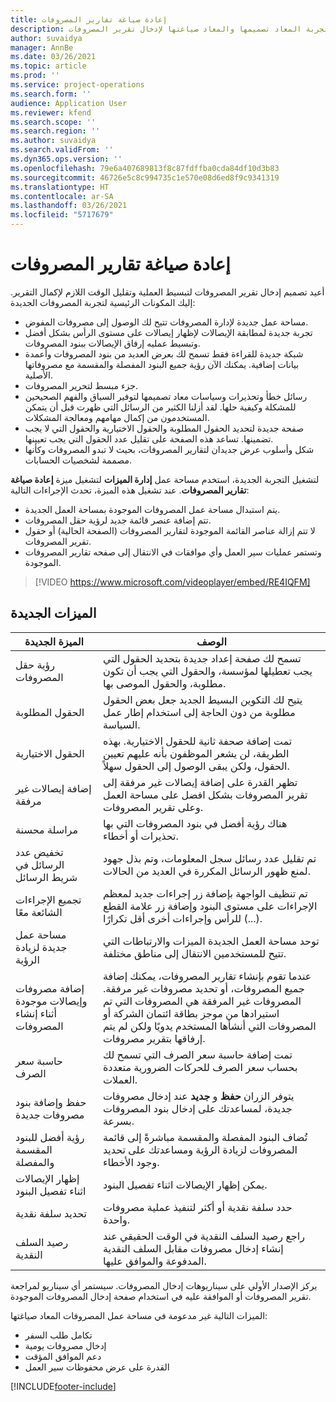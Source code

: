 ```yaml
---
title: إعادة صياغة تقارير المصروفات
description: يشرح هذا الموضوع التجربة المعاد تصميمها والمعاد صياغتها لإدخال تقرير المصروفات.
author: suvaidya
manager: AnnBe
ms.date: 03/26/2021
ms.topic: article
ms.prod: ''
ms.service: project-operations
ms.search.form: ''
audience: Application User
ms.reviewer: kfend
ms.search.scope: ''
ms.search.region: ''
ms.author: suvaidya
ms.search.validFrom: ''
ms.dyn365.ops.version: ''
ms.openlocfilehash: 79e6a407689813f8c87fdffba0cda84df10d3b83
ms.sourcegitcommit: 46726e5c8c994735c1e570e08d6ed8f9c9341319
ms.translationtype: HT
ms.contentlocale: ar-SA
ms.lasthandoff: 03/26/2021
ms.locfileid: "5717679"
---
```

# <a name="expense-reports-reimagined"></a>إعادة صياغة تقارير المصروفات

أعيد تصميم إدخال تقرير المصروفات لتبسيط العملية وتقليل الوقت اللازم لإكمال التقرير. إليك المكونات الرئيسية لتجربة المصروفات الجديدة:

- مساحة عمل جديدة لإدارة المصروفات تتيح لك الوصول إلى مصروفات المفوض.
- تجربة جديدة لمطابقة الإيصالات لإظهار إيصالات على مستوى الرأس بشكل أفضل وتبسيط عمليه إرفاق الإيصالات ببنود المصروفات.
- شبكة جديدة للقراءة فقط تسمح لك بعرض العديد من بنود المصروفات وأعمدة بيانات إضافية. يمكنك الآن رؤية جميع البنود المفصلة والمقسمة مع مصروفاتها الأصلية.
- جزء مبسط لتحرير المصروفات.
- رسائل خطأ وتحذيرات وسياسات معاد تصميمها لتوفير السياق والفهم الصحيحين للمشكلة وكيفية حلها. لقد أزلنا الكثير من الرسائل التي ظهرت قبل أن يتمكن المستخدمون من إكمال مهامهم ومعالجة المشكلات.
- صفحة جديدة لتحديد الحقول المطلوبة والحقول الاختيارية والحقول التي لا يجب تضمينها. تساعد هذه الصفحة على تقليل عدد الحقول التي يجب تعيينها.
- شكل وأسلوب عرض جديدان لتقارير المصروفات، بحيث لا تبدو المصروفات وكأنها مصممة لشخصيات الحسابات.

لتشغيل التجربة الجديدة، استخدم مساحة عمل **إدارة الميزات** لتشغيل ميزة **إعادة صياغة تقارير المصروفات**. عند تشغيل هذه الميزة، تحدث الإجراءات التالية:

- يتم استبدال مساحة عمل المصروفات الموجودة بمساحة العمل الجديدة.
- تتم إضافة عنصر قائمة جديد لرؤية حقل المصروفات.
- لا تتم إزالة عناصر القائمة الموجودة لتقارير المصروفات (الصفحة الحالية) أو حقول تقرير المصروفات.
- وتستمر عمليات سير العمل وأي موافقات في الانتقال إلى صفحه تقارير المصروفات الموجودة.

> [!VIDEO https://www.microsoft.com/videoplayer/embed/RE4IQFM]

## <a name="new-features"></a>الميزات الجديدة

| الميزة الجديدة | الوصف  |
|---|----|
| رؤية حقل المصروفات | تسمح لك صفحة إعداد جديدة بتحديد الحقول التي يجب تعطيلها لمؤسسة، والحقول التي يجب أن تكون مطلوبة، والحقول الموصى بها. |
| الحقول المطلوبة | يتيح لك التكوين البسيط الجديد جعل بعض الحقول مطلوبة من دون الحاجة إلى استخدام إطار عمل السياسة. |
| الحقول الاختيارية | تمت إضافة صحفة ثانية للحقول الاختيارية. بهذه الطريقة، لن يشعر الموظفون بأنه عليهم تعيين الحقول، ولكن يبقى الوصول إلى الحقول سهلاً. |
| إضافة إيصالات غير مرفقة | تظهر القدرة على إضافة إيصالات غير مرفقة إلى تقرير المصروفات بشكل افضل على مساحة العمل وعلى تقرير المصروفات. |
| مراسلة محسنة | هناك رؤية أفضل في بنود المصروفات التي بها تحذيرات أو أخطاء. |
| تخفيض عدد الرسائل في شريط الرسائل| تم تقليل عدد رسائل سجل المعلومات، وتم بذل جهود لمنع ظهور الرسائل المكررة في العديد من الحالات. |
| تجميع الإجراءات الشائعة معًا | تم تنظيف الواجهة بإضافة زر إجراءات جديد لمعظم الإجراءات على مستوى البنود وإضافة زر علامة القطع (...) للرأس وإجراءات أخرى أقل تكرارًا. |
| مساحة عمل جديدة لزيادة الرؤية | توحد مساحة العمل الجديدة الميزات والارتباطات التي تتيح للمستخدمين الانتقال إلى مناطق مختلفة. |
| إضافة مصروفات وإيصالات موجودة أثناء إنشاء المصروفات | عندما تقوم بإنشاء تقارير المصروفات، يمكنك إضافة جميع المصروفات، أو تحديد مصروفات غير مرفقة. المصروفات غير المرفقة هي المصروفات التي تم استيرادها من موجز بطاقة ائتمان الشركة أو المصروفات التي أنشأها المستخدم يدويًا ولكن لم يتم إرفاقها بتقرير مصروفات.|
| حاسبة سعر الصرف | تمت إضافة حاسبة سعر الصرف التي تسمح لك بحساب سعر الصرف للحركات الضرورية متعددة العملات. |
| حفظ وإضافة بنود مصروفات جديدة | يتوفر الزران **حفظ** و **جديد** عند إدخال مصروفات جديدة، لمساعدتك على إدخال بنود المصروفات بسرعة. |
| رؤية أفضل للبنود المقسمة والمفصلة | تُضاف البنود المفصلة والمقسمة مباشرةً إلى قائمة المصروفات لزيادة الرؤية ومساعدتك على تحديد وجود الأخطاء. |
| إظهار الإيصالات اثناء تفصيل البنود | يمكن إظهار الإيصالات اثناء تفصيل البنود. |
| تحديد سلفة نقدية | حدد سلفة نقدية أو أكثر لتنفيذ عملية مصروفات واحدة. |
| رصيد السلف النقدية | راجع رصيد السلف النقدية في الوقت الحقيقي عند إنشاء إدخال مصروفات مقابل السلف النقدية المدفوعة والموافق عليها. |

يركز الإصدار الأولي على سيناريوهات إدخال المصروفات. سيستمر أي سيناريو لمراجعة تقرير المصروفات أو الموافقة عليه في استخدام صفحة إدخال المصروفات الموجودة.

الميزات التالية غير مدعومة في مساحة عمل المصروفات المعاد صياغتها:

- تكامل طلب السفر
- إدخال مصروفات يومية
- دعم الموافق المؤقت
- القدرة على عرض محفوظات سير العمل


[!INCLUDE[footer-include](../includes/footer-banner.md)]
